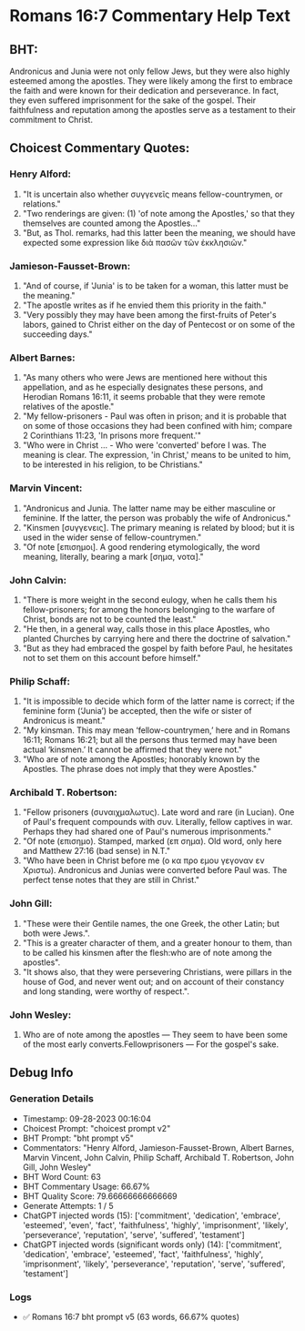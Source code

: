 # Romans 16:7 Commentary Help Text

## BHT:
Andronicus and Junia were not only fellow Jews, but they were also highly esteemed among the apostles. They were likely among the first to embrace the faith and were known for their dedication and perseverance. In fact, they even suffered imprisonment for the sake of the gospel. Their faithfulness and reputation among the apostles serve as a testament to their commitment to Christ.

## Choicest Commentary Quotes:
### Henry Alford:
1. "It is uncertain also whether συγγενεῖς means fellow-countrymen, or relations."
2. "Two renderings are given: (1) 'of note among the Apostles,' so that they themselves are counted among the Apostles..."
3. "But, as Thol. remarks, had this latter been the meaning, we should have expected some expression like διὰ πασῶν τῶν ἐκκλησιῶν."

### Jamieson-Fausset-Brown:
1. "And of course, if 'Junia' is to be taken for a woman, this latter must be the meaning."
2. "The apostle writes as if he envied them this priority in the faith."
3. "Very possibly they may have been among the first-fruits of Peter's labors, gained to Christ either on the day of Pentecost or on some of the succeeding days."

### Albert Barnes:
1. "As many others who were Jews are mentioned here without this appellation, and as he especially designates these persons, and Herodian Romans 16:11, it seems probable that they were remote relatives of the apostle."
2. "My fellow-prisoners - Paul was often in prison; and it is probable that on some of those occasions they had been confined with him; compare 2 Corinthians 11:23, 'In prisons more frequent.'"
3. "Who were in Christ ... - Who were 'converted' before I was. The meaning is clear. The expression, 'in Christ,' means to be united to him, to be interested in his religion, to be Christians."

### Marvin Vincent:
1. "Andronicus and Junia. The latter name may be either masculine or feminine. If the latter, the person was probably the wife of Andronicus." 
2. "Kinsmen [συγγενεις]. The primary meaning is related by blood; but it is used in the wider sense of fellow-countrymen."
3. "Of note [επισημοι]. A good rendering etymologically, the word meaning, literally, bearing a mark [σημα, νοτα]."

### John Calvin:
1. "There is more weight in the second eulogy, when he calls them his fellow-prisoners; for among the honors belonging to the warfare of Christ, bonds are not to be counted the least."
2. "He then, in a general way, calls those in this place Apostles, who planted Churches by carrying here and there the doctrine of salvation."
3. "But as they had embraced the gospel by faith before Paul, he hesitates not to set them on this account before himself."

### Philip Schaff:
1. "It is impossible to decide which form of the latter name is correct; if the feminine form (‘Junia’) be accepted, then the wife or sister of Andronicus is meant."
2. "My kinsman. This may mean ‘fellow-countrymen,’ here and in Romans 16:11; Romans 16:21; but all the persons thus termed may have been actual ‘kinsmen.’ It cannot be affirmed that they were not."
3. "Who are of note among the Apostles; honorably known by the Apostles. The phrase does not imply that they were Apostles."

### Archibald T. Robertson:
1. "Fellow prisoners (συναιχμαλωτυς). Late word and rare (in Lucian). One of Paul's frequent compounds with συν. Literally, fellow captives in war. Perhaps they had shared one of Paul's numerous imprisonments."
2. "Of note (επισημο). Stamped, marked (επ σημα). Old word, only here and Matthew 27:16 (bad sense) in N.T."
3. "Who have been in Christ before me (ο κα προ εμου γεγοναν εν Χριστω). Andronicus and Junias were converted before Paul was. The perfect tense notes that they are still in Christ."

### John Gill:
1. "These were their Gentile names, the one Greek, the other Latin; but both were Jews.".
2. "This is a greater character of them, and a greater honour to them, than to be called his kinsmen after the flesh:who are of note among the apostles".
3. "It shows also, that they were persevering Christians, were pillars in the house of God, and never went out; and on account of their constancy and long standing, were worthy of respect.".

### John Wesley:
1. Who are of note among the apostles — They seem to have been some of the most early converts.Fellowprisoners — For the gospel's sake.


## Debug Info
### Generation Details
- Timestamp: 09-28-2023 00:16:04
- Choicest Prompt: "choicest prompt v2"
- BHT Prompt: "bht prompt v5"
- Commentators: "Henry Alford, Jamieson-Fausset-Brown, Albert Barnes, Marvin Vincent, John Calvin, Philip Schaff, Archibald T. Robertson, John Gill, John Wesley"
- BHT Word Count: 63
- BHT Commentary Usage: 66.67%
- BHT Quality Score: 79.66666666666669
- Generate Attempts: 1 / 5
- ChatGPT injected words (15):
	['commitment', 'dedication', 'embrace', 'esteemed', 'even', 'fact', 'faithfulness', 'highly', 'imprisonment', 'likely', 'perseverance', 'reputation', 'serve', 'suffered', 'testament']
- ChatGPT injected words (significant words only) (14):
	['commitment', 'dedication', 'embrace', 'esteemed', 'fact', 'faithfulness', 'highly', 'imprisonment', 'likely', 'perseverance', 'reputation', 'serve', 'suffered', 'testament']

### Logs
- ✅ Romans 16:7 bht prompt v5 (63 words, 66.67% quotes)